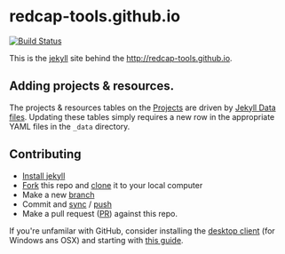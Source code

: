 # redcap-tools.github.io
[![Build Status](https://travis-ci.org/redcap-tools/redcap-tools.github.io.svg)](https://travis-ci.org/redcap-tools/redcap-tools.github.io)

This is the [jekyll](https://jekyllrb.com/) site behind the http://redcap-tools.github.io.

## Adding projects & resources.

The projects & resources tables on the [Projects](http://redcap-tools.github.io/projects/) are driven by [Jekyll Data files](http://jekyllrb.com/docs/datafiles/). Updating these tables simply requires a new row in the appropriate YAML files in the `_data` directory.

## Contributing

* [Install jekyll](http://jekyllrb.com/docs/installation/)
* [Fork](https://guides.github.com/activities/forking/) this repo and [clone](https://help.github.com/articles/cloning-a-repository/#cloning-a-repository-to-github-desktop) it to your local computer
* Make a new [branch](https://help.github.com/articles/creating-and-deleting-branches-within-your-repository/)
* Commit and [sync](https://help.github.com/desktop/guides/contributing/syncing-your-branch/) / [push](https://help.github.com/articles/pushing-to-a-remote/)
* Make a pull request ([PR](https://github.com/redcap-tools/redcap-tools.github.io/pulls)) against this repo.

If you're unfamilar with GitHub, consider installing the [desktop client](https://desktop.github.com/) (for Windows ans OSX) and starting with [this guide](https://help.github.com/desktop/guides/).
